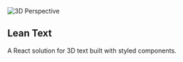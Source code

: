 ![3D Perspective](https://www.how-to-draw-funny-cartoons.com/image-files/two-point-perspective-6.gif)

## Lean Text

A React solution for 3D text built with styled components.
